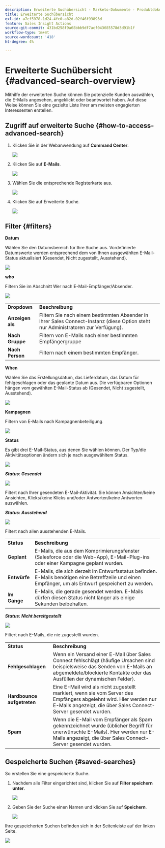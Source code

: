 ```yaml
---
description: Erweiterte Suchübersicht - Marketo-Dokumente - Produktdokumentation
title: Erweiterte Suchübersicht
exl-id: a7cf5078-1d24-4fc0-a82d-02f46f93893d
feature: Sales Insight Actions
source-git-commit: 431bd258f9a68bbb9df7acf043085578d3d91b1f
workflow-type: tm+mt
source-wordcount: '418'
ht-degree: 4%

---
```


# Erweiterte Suchübersicht {#advanced-search-overview}

Mithilfe der erweiterten Suche können Sie potenzielle Kunden auswählen, die E-Mails angesehen, angeklickt oder beantwortet haben. Auf diese Weise können Sie eine gezielte Liste Ihrer am meisten engagierten Interessenten erstellen.

## Zugriff auf erweiterte Suche {#how-to-access-advanced-search}

1. Klicken Sie in der Webanwendung auf **Command Center**.

   ![](assets/advanced-search-overview-1.png)

1. Klicken Sie auf **E-Mails**.

   ![](assets/advanced-search-overview-2.png)

1. Wählen Sie die entsprechende Registerkarte aus.

   ![](assets/advanced-search-overview-3.png)

1. Klicken Sie auf Erweiterte Suche.

   ![](assets/advanced-search-overview-4.png)

## Filter {#filters}

**Datum**

Wählen Sie den Datumsbereich für Ihre Suche aus. Vordefinierte Datumswerte werden entsprechend dem von Ihnen ausgewählten E-Mail-Status aktualisiert (Gesendet, Nicht zugestellt, Ausstehend).

![](assets/advanced-search-overview-5.png)

**who**

Filtern Sie im Abschnitt Wer nach E-Mail-Empfänger/Absender.

![](assets/advanced-search-overview-6.png)

<table>
 <tr>
  <td><strong>Dropdown</strong></td>
  <td><strong>Beschreibung</strong></td>
 </tr>
 <tr>
  <td><strong>Anzeigen als</strong></td>
  <td>Filtern Sie nach einem bestimmten Absender in Ihrer Sales Connect-Instanz (diese Option steht nur Administratoren zur Verfügung).</td>
 </tr>
 <tr>
  <td><strong>Nach Gruppe</strong></td>
  <td>Filtern von E-Mails nach einer bestimmten Empfängergruppe</td>
 </tr>
 <tr>
  <td><strong>Nach Person</strong></td>
  <td>Filtern nach einem bestimmten Empfänger.</td>
 </tr>
</table>

**When**

Wählen Sie das Erstellungsdatum, das Lieferdatum, das Datum für fehlgeschlagen oder das geplante Datum aus. Die verfügbaren Optionen hängen vom gewählten E-Mail-Status ab (Gesendet, Nicht zugestellt, Ausstehend).

![](assets/advanced-search-overview-7.png)

**Kampagnen**

Filtern von E-Mails nach Kampagnenbeteiligung.

![](assets/advanced-search-overview-8.png)

**Status**

Es gibt drei E-Mail-Status, aus denen Sie wählen können. Der Typ/die Aktivitätsoptionen ändern sich je nach ausgewähltem Status.

![](assets/advanced-search-overview-9.png)

_**Status: Gesendet**_

![](assets/advanced-search-overview-10.png)

Filtert nach Ihrer gesendeten E-Mail-Aktivität. Sie können Ansichten/keine Ansichten, Klicks/keine Klicks und/oder Antworten/keine Antworten auswählen.

_**Status: Ausstehend**_

![](assets/advanced-search-overview-11.png)

Filtert nach allen ausstehenden E-Mails.

<table>
 <tr>
  <td><strong>Status</strong></td>
  <td><strong>Beschreibung</strong></td>
 </tr>
 <tr>
  <td><strong>Geplant</strong></td>
  <td>E-Mails, die aus dem Komprimierungsfenster (Salesforce oder die Web-App), E-Mail-Plug-ins oder einer Kampagne geplant wurden.</td>
 </tr>
 <tr>
  <td><strong>Entwürfe</strong></td>
  <td>E-Mails, die sich derzeit im Entwurfsstatus befinden. E-Mails benötigen eine Betreffzeile und einen Empfänger, um als Entwurf gespeichert zu werden.</td>
 </tr>
 <tr>
  <td><strong>Im Gange</strong></td>
  <td>E-Mails, die gerade gesendet werden. E-Mails dürfen diesen Status nicht länger als einige Sekunden beibehalten.</td>
 </tr>
</table>

_**Status: Nicht bereitgestellt**_

![](assets/advanced-search-overview-12.png)

Filtert nach E-Mails, die nie zugestellt wurden.

<table>
 <tr>
  <td><strong>Status</strong></td>
  <td><strong>Beschreibung</strong></td>
 </tr>
 <tr>
  <td><strong>Fehlgeschlagen</strong></td>
  <td>Wenn ein Versand einer E-Mail über Sales Connect fehlschlägt (häufige Ursachen sind beispielsweise das Senden von E-Mails an abgemeldete/blockierte Kontakte oder das Ausfüllen der dynamischen Felder).</td>
 </tr>
 <tr>
  <td><strong>Hardbounce aufgetreten</strong></td>
  <td>Eine E-Mail wird als nicht zugestellt markiert, wenn sie vom Server des Empfängers abgelehnt wird. Hier werden nur E-Mails angezeigt, die über Sales Connect-Server gesendet wurden.</td>
 </tr>
 <tr>
  <td><strong>Spam</strong></td>
  <td>Wenn die E-Mail vom Empfänger als Spam gekennzeichnet wurde (üblicher Begriff für unerwünschte E-Mails). Hier werden nur E-Mails angezeigt, die über Sales Connect-Server gesendet wurden.</td>
 </tr>
</table>

## Gespeicherte Suchen {#saved-searches}

So erstellen Sie eine gespeicherte Suche.

1. Nachdem alle Filter eingerichtet sind, klicken Sie auf **Filter speichern unter**.

   ![](assets/advanced-search-overview-13.png)

1. Geben Sie der Suche einen Namen und klicken Sie auf **Speichern**.

   ![](assets/advanced-search-overview-14.png)

Ihre gespeicherten Suchen befinden sich in der Seitenleiste auf der linken Seite.

![](assets/advanced-search-overview-15.png)
